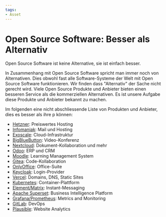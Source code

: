 ```yaml
---
tags:
- Asset
---
```


# Open Source Software: Besser als Alternativ
Open Source Software ist keine Alternative, sie ist einfach besser.

In Zusammenhang mit Open Source Software spricht man immer noch von Alternativen. Dies obwohl fast alle Software-Systeme der Welt mit Open Source Software funktionieren. Wir finden dass "Alternativ" der Sache nicht gerecht wird. Viele Open Source Produkte und Anbieter bieten einen besseren Service als die kommerziellen Alternativen. Es ist unsere Aufgabe diese Produkte und Anbieter bekannt zu machen.

Im folgenden eine nicht abschliessende Liste  von Produkten und Anbieter, dies es besser als ihre p können:

* [Hetzner](https://www.hetzner.com/): Preiswertes Hosting
* [Infomaniak](https://www.infomaniak.com): Mail und Hosting
* [Exoscale](https://www.exoscale.com/): Cloud-Infrastruktur
* [BigBlueButton](https://bigbluebutton.org/): Video-Konferenz
* [Nextcloud](https://nextcloud.com/): Dokument-Kollaboration und mehr
* [Odoo](https://www.odoo.com): ERP und CRM
* [Moodle](https://moodle.org/): Learning Management System
* [Gitea](https://gitea.io): Code-Kollaboration
* [OnlyOffice](https://www.onlyoffice.com): Office-Suite
* [Keycloak](https://www.keycloak.org/): Login-Provider
* [Vercel](https://vercel.com): Domains, DNS, Static Sites
* [Kubernetes](https://kubernetes.io/): Container-Plattform
* [Element/Matrix](https://element.io/): Instant-Messaging
* [Apache Superset](https://superset.apache.org/): Business Intelligence Platform
* [Grafana/Prometheus](https://grafana.com/): Metrics and Monitoring
* [GitLab](https://about.gitlab.com/): DevOps
* [Plausible](https://plausible.io): Website Analytics